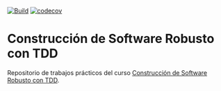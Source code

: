 [![Build](https://github.com/rpgrca/tdd-course-1/actions/workflows/dotnetcore.yml/badge.svg)](https://github.com/rpgrca/tdd-course-1/actions/workflows/dotnetcore.yml) [![codecov](https://codecov.io/gh/rpgrca/tdd-course-1/branch/main/graph/badge.svg?token=62hqcwZsR1)](https://codecov.io/gh/rpgrca/tdd-course-1)

# Construcción de Software Robusto con TDD
Repositorio de trabajos prácticos del curso [Construcción de Software Robusto con TDD](https://academia.10pines.com/course_contents/4-construccion-de-software-robusto-con-tdd).
